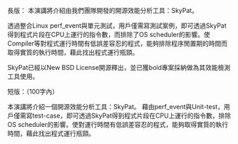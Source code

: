 長版：本演講將介紹由我們團隊開發的開源效能分析工具：SkyPat。透過整合Linux perf_event與單元測試，用戶僅需寫測試案例，即可透過SkyPat得到程式片段在CPU上運行的指令數，而排除了OS scheduler的影響。使Compiler等對程式運行時間有低誤差容忍的程式，能夠排除程序閒置期的時間而取得實質的執行時間，藉此找出程式運行瓶頸。SkyPat已經以New BSD License開源釋出，並已獲bold專案採納做為其效能檢測工具使用。短版：（100字內）本演講將介紹一個開源效能分析工具：SkyPat。藉由perf_event與Unit-test，用戶僅需寫test-case，即可透過SkyPat得到程式片段在CPU上運行的指令數，排除OS scheduler的影響。使對運行時間有低誤差容忍的程式，能夠取得實質的執行時間，藉此找出程式運行瓶頸。